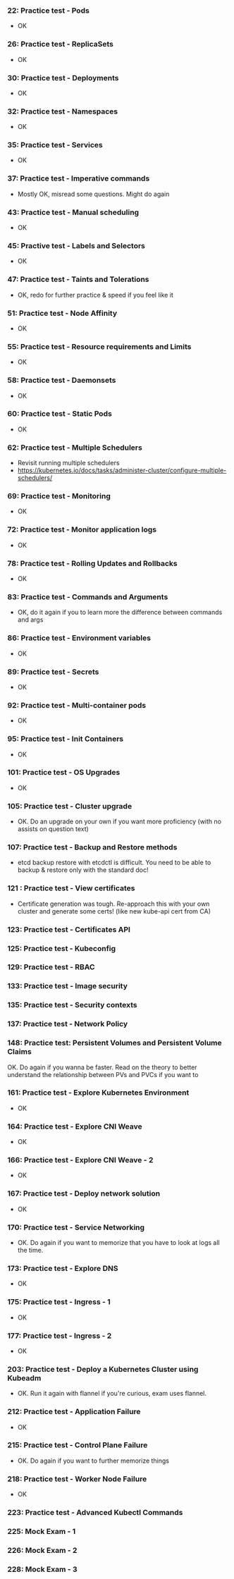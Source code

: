 ### 22: Practice test - Pods
- OK

### 26: Practice test - ReplicaSets
- OK

### 30: Practice test - Deployments
- OK

### 32: Practice test - Namespaces
- OK

### 35: Practice test - Services
- OK

### 37: Practice test - Imperative commands
- Mostly OK, misread some questions. Might do again

### 43: Practice test - Manual scheduling
- OK

### 45: Practive test - Labels and Selectors
- OK

### 47: Practice test - Taints and Tolerations
- OK, redo for further practice & speed if you feel like it

### 51: Practice test - Node Affinity
- OK

### 55: Practice test - Resource requirements and Limits
- OK

### 58: Practice test - Daemonsets
- OK

### 60: Practice test - Static Pods
- OK

### 62: Practice test - Multiple Schedulers
- Revisit running multiple schedulers
- https://kubernetes.io/docs/tasks/administer-cluster/configure-multiple-schedulers/

### 69: Practice test - Monitoring
- OK

### 72: Practice test - Monitor application logs
- OK

### 78: Practice test - Rolling Updates and Rollbacks 
- OK

### 83: Practice test - Commands and Arguments
- OK, do it again if you to learn more the difference between commands and args

### 86: Practice test - Environment variables
- OK

### 89: Practice test - Secrets
- OK 

### 92: Practice test - Multi-container pods
- OK

### 95: Practice test - Init Containers
- OK

### 101: Practice test - OS Upgrades
- OK

### 105: Practice test - Cluster upgrade
- OK. Do an upgrade on your own if you want more proficiency (with no assists on question text)

### 107: Practice test - Backup and Restore methods
- etcd backup restore with etcdctl is difficult. You need to be able to backup & restore only with the standard doc!

### 121 : Practice test - View certificates
- Certificate generation was tough. Re-approach this with your own cluster and generate some certs! (like new kube-api cert from CA)

### 123: Practice test - Certificates API

### 125: Practice test - Kubeconfig

### 129: Practice test - RBAC

### 133: Practice test - Image security

### 135: Practice test - Security contexts

### 137: Practice test - Network Policy

### 148: Practice test: Persistent Volumes and Persistent Volume Claims
OK. Do again if you wanna be faster. Read on the theory to better understand the relationship between PVs and PVCs if you want to

### 161: Practice test - Explore Kubernetes Environment
- OK

### 164: Practice test - Explore CNI Weave
- OK

### 166: Practice test - Explore CNI Weave - 2
- OK

### 167: Practice test - Deploy network solution
- OK

### 170: Practice test - Service Networking
- OK. Do again if you want to memorize that you have to look at logs all the time.

### 173: Practice test - Explore DNS
- OK

### 175: Practice test - Ingress - 1
- OK

### 177: Practice test - Ingress - 2
- OK

### 203: Practice test - Deploy a Kubernetes Cluster using Kubeadm
- OK. Run it again with flannel if you're curious, exam uses flannel.

### 212: Practice test - Application Failure
- OK

### 215: Practice test - Control Plane Failure
- OK. Do again if you want to further memorize things

### 218: Practice test - Worker Node Failure
- OK

### 223: Practice test - Advanced Kubectl Commands

### 225: Mock Exam - 1

### 226: Mock Exam - 2

### 228: Mock Exam - 3